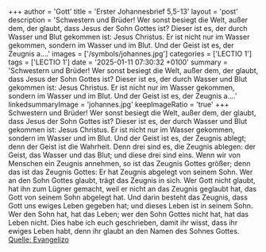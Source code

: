 +++
author = 'Gott'
title = 'Erster Johannesbrief 5,5-13'
layout = 'post'
description = 'Schwestern und Brüder! Wer sonst besiegt die Welt, außer dem, der glaubt, dass Jesus der Sohn Gottes ist? Dieser ist es, der durch Wasser und Blut gekommen ist: Jesus Christus. Er ist nicht nur im Wasser gekommen, sondern im Wasser und im Blut. Und der Geist ist es, der Zeugnis a....'
images = ['/symbols/johannes.jpg']
categories = ['LECTIO 1']
tags = ['LECTIO 1']
date = '2025-01-11 07:30:32 +0100'
summary = 'Schwestern und Brüder! Wer sonst besiegt die Welt, außer dem, der glaubt, dass Jesus der Sohn Gottes ist? Dieser ist es, der durch Wasser und Blut gekommen ist: Jesus Christus. Er ist nicht nur im Wasser gekommen, sondern im Wasser und im Blut. Und der Geist ist es, der Zeugnis a....'
linkedsummaryImage = 'johannes.jpg'
keepImageRatio = 'true'
+++
Schwestern und Brüder! Wer sonst besiegt die Welt, außer dem, der glaubt, dass Jesus der Sohn Gottes ist?
Dieser ist es, der durch Wasser und Blut gekommen ist: Jesus Christus. Er ist nicht nur im Wasser gekommen, sondern im Wasser und im Blut. Und der Geist ist es, der Zeugnis ablegt; denn der Geist ist die Wahrheit.<!--more-->
Denn drei sind es, die Zeugnis ablegen:
der Geist, das Wasser und das Blut; und diese drei sind eins.
Wenn wir von Menschen ein Zeugnis annehmen, so ist das Zeugnis Gottes größer; denn das ist das Zeugnis Gottes: Er hat Zeugnis abgelegt von seinem Sohn.
Wer an den Sohn Gottes glaubt, trägt das Zeugnis in sich. Wer Gott nicht glaubt, hat ihn zum Lügner gemacht, weil er nicht an das Zeugnis geglaubt hat, das Gott von seinem Sohn abgelegt hat.
Und darin besteht das Zeugnis, dass Gott uns ewiges Leben gegeben hat; und dieses Leben ist in seinem Sohn.
Wer den Sohn hat, hat das Leben; wer den Sohn Gottes nicht hat, hat das Leben nicht.
Dies habe ich euch geschrieben, damit ihr wisst, dass ihr ewiges Leben habt, denn ihr glaubt an den Namen des Sohnes Gottes.<br> [Quelle: Evangelizo](https://evangeliumtagfuertag.org/DE/gospel)